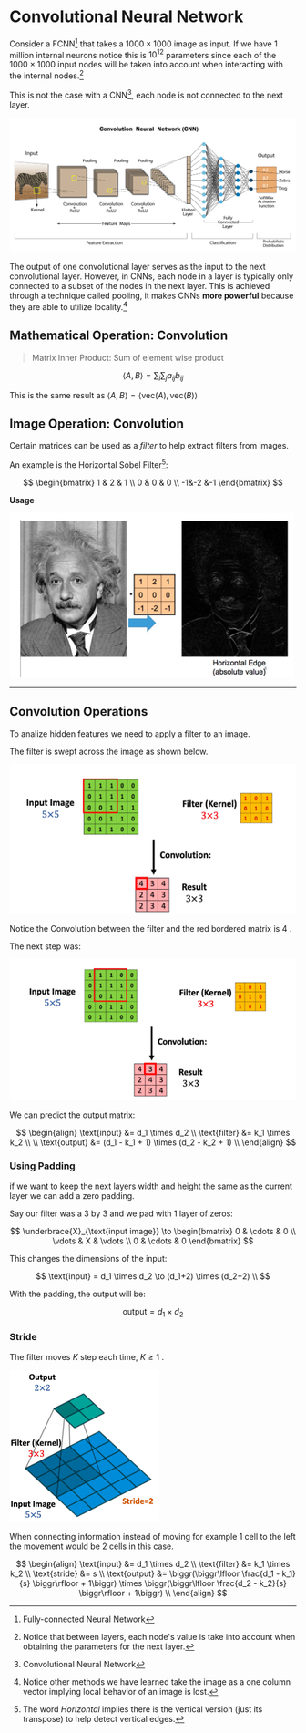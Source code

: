 # Convolutional Neural Network

Consider a FCNN[^1] that takes a $1000 \times 1000$ image as input. If we have 1 million internal neurons notice this is $10^{12}$ parameters since each of the $1000 \times 1000$ input nodes will be taken into account when interacting with the internal nodes.[^2]

This is not the case with a CNN[^3], each node is not connected to the next layer. 

![CNN-01](../img/CNN-01.png)

The output of one convolutional layer serves as the input to the next convolutional layer. However, in CNNs, each node in a layer is typically only connected to a subset of the nodes in the next layer. This is achieved through a technique called pooling, it makes CNNs **more powerful** because they are able to utilize locality.[^4]

## Mathematical Operation: Convolution 

> Matrix Inner Product: Sum of element wise product

$$
\langle A, B \rangle = \sum_i \sum_j a_{ij} b_{ij}
$$

This is the same result as $\langle A, B \rangle = \langle \text{vec}(A), \text{vec}(B) \rangle$

## Image Operation: Convolution
Certain matrices can be used as a *filter* to help extract filters from images. 

An example is the Horizontal Sobel Filter[^5]:

$$
\begin{bmatrix}
1 & 2 & 1 \\
0 & 0 & 0 \\
-1&-2 &-1
\end{bmatrix}
$$

**Usage**

![Sobel_Filter](../img/Sobel_Filter.png)

---

## Convolution Operations

To analize hidden features we need to apply a filter to an image. 

The filter is swept across the image as shown below. 

![conv_intro](../img/conv_intro.png)

Notice the Convolution between the filter and the red bordered matrix is $4$ .

The next step was:

![conv_intro_01](../img/conv_intro_01.png)

We can predict the output matrix:

$$
\begin{align}
\text{input} &= d_1 \times d_2 \\
\text{filter} &= k_1 \times k_2 \\
\\ 
\text{output} &= (d_1 - k_1 + 1) \times (d_2 - k_2 + 1) \\
\end{align}
$$

### Using Padding

if we want to keep the next layers width and height the same as the current layer we can add a zero padding.

Say our filter was a 3 by 3 and we pad with 1 layer of zeros: 

$$
\underbrace{X}_{\text{input image}} \to 
\begin{bmatrix}
0 & \cdots & 0 \\
\vdots & X & \vdots \\
0 & \cdots & 0
\end{bmatrix}
$$

This changes the dimensions of the input:

$$
\text{input} = d_1 \times d_2 \to (d_1+2) \times (d_2+2) \\
$$

With the padding, the output will be:

$$
\text{output} = d_1 \times d_2
$$


### Stride
The filter moves $K$ step each time, $K \geq 1$ .

![stride](../img/stride.png)

When connecting information instead of moving for example 1 cell to the left the movement would be 2 cells in this case. 

$$
\begin{align}
\text{input} &= d_1 \times d_2 \\
\text{filter} &= k_1 \times k_2 \\
\text{stride} &= s
\\
\text{output} &= \biggr(\biggr\lfloor \frac{d_1 - k_1}{s} \biggr\rfloor + 1\biggr) \times \biggr(\biggr\lfloor \frac{d_2 - k_2}{s} \biggr\rfloor + 1\biggr) \\
\end{align}
$$







[^1]: Fully-connected Neural Network
[^2]: Notice that between layers, each node's value is take into account when obtaining the parameters for the next layer.
[^3]: Convolutional Neural Network
[^4]: Notice other methods we have learned take the image as a one column vector implying local behavior of an image is lost. 
[^5]: The word *Horizontal* implies there is the vertical version (just its transpose) to help detect vertical edges. 